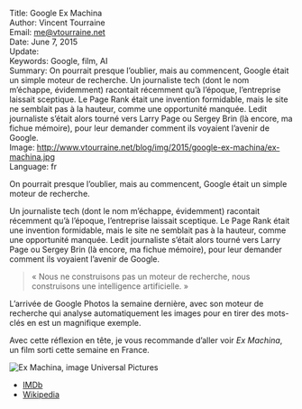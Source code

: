 Title:     Google Ex Machina  
Author:    Vincent Tourraine  
Email:     me@vtourraine.net  
Date:      June 7, 2015  
Update:   
Keywords:  Google, film, AI  
Summary:   On pourrait presque l’oublier, mais au commencent, Google était un simple moteur de recherche. Un journaliste tech (dont le nom m’échappe, évidemment) racontait récemment qu’à l’époque, l’entreprise laissait sceptique. Le Page Rank était une invention formidable, mais le site ne semblait pas à la hauteur, comme une opportunité manquée. Ledit journaliste s’était alors tourné vers Larry Page ou Sergey Brin (là encore, ma fichue mémoire), pour leur demander comment ils voyaient l’avenir de Google.  
Image:     http://www.vtourraine.net/blog/img/2015/google-ex-machina/ex-machina.jpg   
Language:  fr  

On pourrait presque l’oublier, mais au commencent, Google était un simple moteur de recherche. 

Un journaliste tech (dont le nom m’échappe, évidemment) racontait récemment qu’à l’époque, l’entreprise laissait sceptique. Le Page Rank était une invention formidable, mais le site ne semblait pas à la hauteur, comme une opportunité manquée. Ledit journaliste s’était alors tourné vers Larry Page ou Sergey Brin (là encore, ma fichue mémoire), pour leur demander comment ils voyaient l’avenir de Google. 

> « Nous ne construisons pas un moteur de recherche, nous construisons une intelligence artificielle. »

L’arrivée de Google Photos la semaine dernière, avec son moteur de recherche qui analyse automatiquement les images pour en tirer des mots-clés en est un magnifique exemple. 

Avec cette réflexion en tête, je vous recommande d’aller voir _Ex Machina_, un film sorti cette semaine en France. 

![Ex Machina, image Universal Pictures][Ex Machina]

- [IMDb](http://www.imdb.com/title/tt0470752/)
- [Wikipedia](http://en.wikipedia.org/wiki/Ex_Machina_(film))

[Ex Machina]: http://www.vtourraine.net/blog/img/2015/google-ex-machina/ex-machina.jpg

